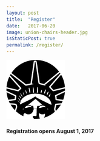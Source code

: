 ```yaml
---
layout: post
title:  "Register"
date:   2017-06-20
image: union-chairs-header.jpg
isStaticPost: true
permalink: /register/
---
```

![logo](/img/logo/bucky-logo-black.png)
#### Registration opens August 1, 2017
